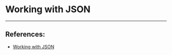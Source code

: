 # Working with JSON

---

## References:
* [Working with JSON](https://developer.mozilla.org/en-US/docs/Learn/JavaScript/Objects/JSON)